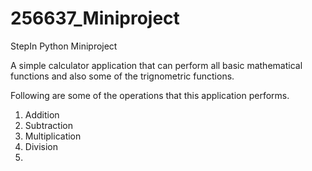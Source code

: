 # 256637_Miniproject
StepIn Python Miniproject

A simple calculator application that can perform all basic mathematical functions and also some of the trignometric functions.

Following are some of the operations that this application performs.

1. Addition
2. Subtraction
3. Multiplication
4. Division
5. 